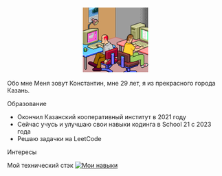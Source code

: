 <p align="center">
  <img src="Gif/SOrD.gif" alt="гифка" width="30%"/>
</p>

Обо мне
Меня зовут Константин, мне 29 лет, я из прекрасного города Казань.

Образование
- Окончил Казанский кооперативный институт в 2021 году
- Сейчас учусь и улучшаю свои навыки кодинга в School 21 с 2023 года
- Решаю задачки на LeetCode

Интересы 

Мой технический стэк 
[![Мои навыки](https://skillicons.dev/icons?i=java,spring,linux,posgresSql,docker,aws,git)](https://skillicons.dev)

